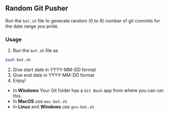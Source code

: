 ## Random Git Pusher

Run the `bot.sh` file to generate random (0 to 9) number of git commits for the date range you pride.

### Usage

1. Run the `bot.sh` file as
```bash
bash bot.sh
```
2. Give start date in YYYY-MM-DD format
3. Give end date in YYYY-MM-DD format
4. Enjoy!

- In **Windows** Your Git folder has a `Git Bash` app from where you can run this.
- In **MacOS** use `mac-bot.sh`
- In **Linux** and **Windows** use `gnu-bot.sh`